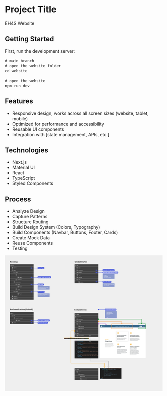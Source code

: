 # Project Title

EH4S Website

## Getting Started

First, run the development server:

```
# main branch
# open the website folder
cd website

# open the website
npm run dev
```

## Features

- Responsive design, works across all screen sizes (website, tablet, mobile)
- Optimized for performance and accessibility
- Reusable UI components
- Integration with [state management, APIs, etc.]

## Technologies

- Next.js
- Material UI
- React
- TypeScript
- Styled Components

## Process

- Analyze Design
- Capture Patterns
- Structure Routing
- Build Design System (Colors, Typography)
- Build Components (Navbar, Buttons, Footer, Cards)
- Create Mock Data
- Reuse Components
- Testing

![Process Img](/process.png)
